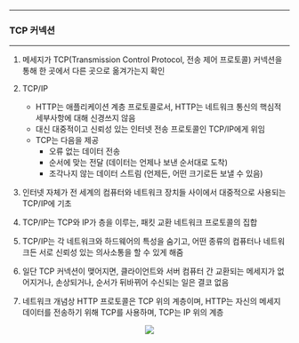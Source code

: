 -----
### TCP 커넥션
-----
1. 메세지가 TCP(Transmission Control Protocol, 전송 제어 프로토콜) 커넥션을 통해 한 곳에서 다른 곳으로 옮겨가는지 확인
2. TCP/IP
   - HTTP는 애플리케이션 계층 프로토콜로서, HTTP는 네트워크 통신의 핵심적 세부사항에 대해 신경쓰지 않음
   - 대신 대중적이고 신뢰성 있는 인터넷 전송 프로토콜인 TCP/IP에게 위임
   - TCP는 다음을 제공
     + 오류 없는 데이터 전송
     + 순서에 맞는 전달 (데이터는 언제나 보낸 순서대로 도착)
     + 조각나지 않는 데이터 스트림 (언제든, 어떤 크기로든 보낼 수 있음)

3. 인터넷 자체가 전 세계의 컴퓨터와 네트워크 장치들 사이에서 대중적으로 사용되는 TCP/IP에 기초
4. TCP/IP는 TCP와 IP가 층을 이루는, 패킷 교환 네트워크 프로토콜의 집합
5. TCP/IP는 각 네트워크와 하드웨어의 특성을 숨기고, 어떤 종류의 컴퓨터나 네트워크든 서로 신뢰성 있는 의사소통을 할 수 있게 해줌
6. 일단 TCP 커넥션이 맺어지면, 클라이언트와 서버 컴퓨터 간 교환되는 메세지가 없어지거나, 손상되거나, 순서가 뒤바뀌어 수신되는 일은 결코 없음
7. 네트워크 개념상 HTTP 프로토콜은 TCP 위의 계층이며, HTTP는 자신의 메세지 데이터를 전송하기 위해 TCP를 사용하며, TCP는 IP 위의 계층
<div align="center">
<img src="https://github.com/user-attachments/assets/cd08f7d6-0b99-4ed4-a93a-adef86875c3a">
</div>
